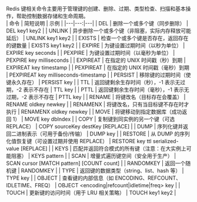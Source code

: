 Redis 键相关命令主要用于管理键的创建、删除、过期、类型检查、扫描和基本操作，帮助控制数据存储和生命周期。    
| 命令 | 简短说明 | 示例 |
|---|---:|---|
| DEL | 删除一个或多个键（同步删除） | DEL key1 key2 |
| UNLINK | 异步删除一个或多个键（非阻塞，实际内存释放可能延后） | UNLINK key1 key2 |
| EXISTS | 检查一个或多个键是否存在，返回存在的键数量 | EXISTS key1 key2 |
| EXPIRE | 为键设置过期时间（以秒为单位） | EXPIRE key seconds |
| PEXPIRE | 为键设置过期时间（以毫秒为单位） | PEXPIRE key milliseconds |
| EXPIREAT | 在指定的 UNIX 时间戳（秒）到期 | EXPIREAT key timestamp |
| PEXPIREAT | 在指定的 UNIX 时间戳（毫秒）到期 | PEXPIREAT key milliseconds-timestamp |
| PERSIST | 移除键的过期时间（使键永久存在） | PERSIST key |
| TTL | 返回键剩余生存时间（秒），-1 表示无过期，-2 表示不存在 | TTL key |
| PTTL | 返回键剩余生存时间（毫秒），-1 表示无过期，-2 表示不存在 | PTTL key |
| RENAME | 将键改名（目标存在会覆盖） | RENAME oldkey newkey |
| RENAMENX | 将键改名，只有当目标键不存在时才执行 | RENAMENX oldkey newkey |
| MOVE | 将键移动到指定数据库（成功返回 1） | MOVE key dbIndex |
| COPY | 复制键到同实例的另一个键（可选 REPLACE） | COPY sourceKey destKey [REPLACE] |
| DUMP | 序列化键并返回二进制表示（可用于备份/传输） | DUMP key |
| RESTORE | 从 DUMP 的序列化值恢复键（可设置过期并使用 REPLACE） | RESTORE key ttl serialized-value [REPLACE] |
| KEYS | 匹配并返回符合模式的所有键（注意：在大实例上可能阻塞） | KEYS pattern |
| SCAN | 增量式遍历键空间（安全用于生产） | SCAN cursor [MATCH pattern] [COUNT count] |
| RANDOMKEY | 返回一个随机键 | RANDOMKEY |
| TYPE | 返回键的数据类型（string、list、hash 等） | TYPE key |
| OBJECT | 查看键的内部信息（如 ENCODING、REFCOUNT、IDLETIME、FREQ） | OBJECT <encoding|refcount|idletime|freq> key |
| TOUCH | 更新键的访问时间（用于 LRU 相关策略） | TOUCH key1 key2 |